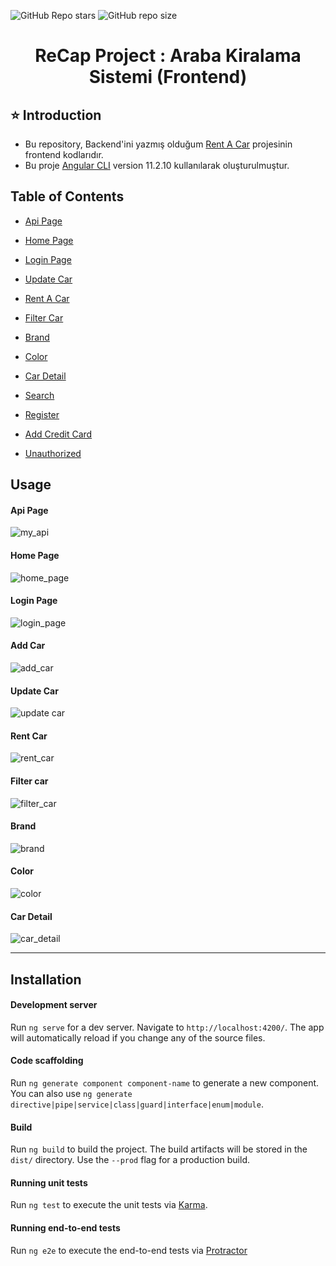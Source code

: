 ![GitHub Repo stars](https://img.shields.io/github/stars/GokhanKarakusNet/RentACar-FrontEnd?color=yellow)
![GitHub repo size](https://img.shields.io/github/repo-size/GokhanKarakusNet/RentACar-FrontEnd)


<h1 align="center">ReCap Project : Araba Kiralama Sistemi (Frontend)</h1> 

## ⭐ Introduction 
- Bu repository, Backend'ini yazmış olduğum [Rent A Car](https://github.com/GokhanKarakusNet/RentACar-BackEnd) projesinin frontend kodlarıdır.
- Bu proje [Angular CLI](https://github.com/angular/angular-cli) version 11.2.10 kullanılarak oluşturulmuştur.



## Table of Contents
- [Api Page](#api-page)
- [Home Page](#home-page)
- [Login Page](#login-page)
- [Update Car](#update-car)
- [Rent A Car](#rent-car)
- [Filter Car](#filter-car)
- [Brand](#brand)
- [Color](#color)
- [Car Detail](#car-detail)

- [Search](#search)
- [Register](#register)
- [Add Credit Card](#add-credit-card)
- [Unauthorized](#unauthorized)




## Usage

#### Api Page
![my_api](https://user-images.githubusercontent.com/79168352/117521862-b88ca380-afb8-11eb-9578-3bfba329c662.gif)


#### Home Page
![home_page](https://user-images.githubusercontent.com/79168352/117522340-76b12c80-afbb-11eb-9a8a-c4fa97b0444b.gif)


#### Login Page
![login_page](https://user-images.githubusercontent.com/79168352/117522457-2eded500-afbc-11eb-8093-23b58a69fb4d.gif)

#### Add Car
![add_car](https://user-images.githubusercontent.com/79168352/117522586-f7245d00-afbc-11eb-83dd-c6ff54a32d67.gif)

#### Update Car
![update car](https://user-images.githubusercontent.com/79168352/117524257-728a0c80-afc5-11eb-85b3-df6b48f5006a.gif)


#### Rent Car
![rent_car](https://user-images.githubusercontent.com/79168352/117524941-9bf86780-afc8-11eb-8dee-cb56b311b785.gif)



#### Filter car
![filter_car](https://user-images.githubusercontent.com/79168352/117525174-a9622180-afc9-11eb-8a37-d713b30ed772.gif)



#### Brand
![brand](https://user-images.githubusercontent.com/79168352/117525289-28eff080-afca-11eb-991b-96bb057cabec.gif)

#### Color
![color](https://user-images.githubusercontent.com/79168352/117525365-a156b180-afca-11eb-95ce-39d37e7ce67c.gif)

#### Car Detail

![car_detail](https://user-images.githubusercontent.com/79168352/117525487-3659aa80-afcb-11eb-8b87-75608086065e.gif)


<hr>

## Installation

#### Development server

Run `ng serve` for a dev server. Navigate to `http://localhost:4200/`. The app will automatically reload if you change any of the source files.

#### Code scaffolding

Run `ng generate component component-name` to generate a new component. You can also use `ng generate directive|pipe|service|class|guard|interface|enum|module`.

#### Build

Run `ng build` to build the project. The build artifacts will be stored in the `dist/` directory. Use the `--prod` flag for a production build.

#### Running unit tests

Run `ng test` to execute the unit tests via [Karma](https://karma-runner.github.io).

#### Running end-to-end tests

Run `ng e2e` to execute the end-to-end tests via [Protractor](http://www.protractortest.org/)

